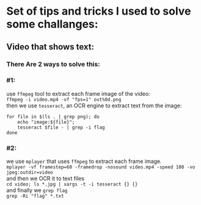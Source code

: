 # Set of tips and tricks I used to solve some challanges:

## Video that shows text:
### There Are 2 ways to solve this:
### #1:
use `ffmpeg` tool to extract each frame image of the video:  
`ffmpeg -i video.mp4 -vf "fps=1" out%0d.png`  
then we use `tesseract`, an OCR engine to extract text from the image:  
```
for file in $(ls . | grep png); do
    echo "image:${file}";
    tesseract $file - | grep -i flag
done
```

### #2:
we use `mplayer` that uses `ffmpeg` to extract each frame image.   
`mplayer -vf framestep=60 -framedrop -nosound video.mp4 -speed 100 -vo jpeg:outdir=video`  
and then we OCR it to text files  
`cd video; ls *.jpg | xargs -t -i tesseract {} {}`  
and finally we `grep flag`  
`grep -Ri "flag" *.txt`
